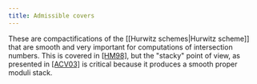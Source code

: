 ```yaml
---
title: Admissible covers
---
```


These are compactifications of the [[Hurwitz schemes|Hurwitz scheme]] that are smooth and very important for computations of intersection numbers. This is covered in [ [HM98]](Bibliography#HM98), but the "stacky" point of view, as presented in [ [ACV03]](Bibliography#ACV03) is critical because it produces a smooth proper moduli stack.

